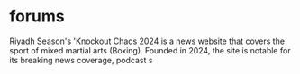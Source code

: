 # forums
Riyadh Season's 'Knockout Chaos 2024 is a news website that covers the sport of mixed martial arts (Boxing). Founded in 2024, the site is notable for its breaking news coverage, podcast s
